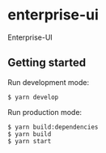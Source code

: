 # enterprise-ui
Enterprise-UI

## Getting started

Run development mode:
```
$ yarn develop
```

Run production mode:
```
$ yarn build:dependencies
$ yarn build
$ yarn start
```
